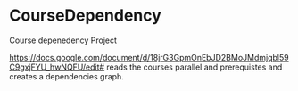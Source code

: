 # CourseDependency
Course depenedency Project

https://docs.google.com/document/d/18jrG3GpmOnEbJD2BMoJMdmjqbl59C9gxjFYU_hwNQFU/edit# reads the courses parallel and prerequistes and creates a dependencies graph.
